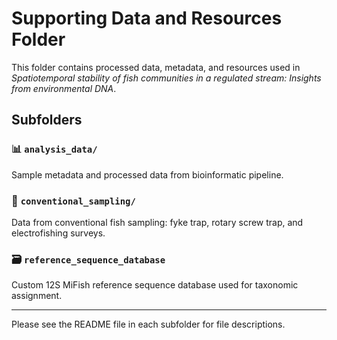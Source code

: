 # Supporting Data and Resources Folder

This folder contains processed data, metadata, and resources used in *Spatiotemporal stability of fish communities in a regulated stream: Insights from environmental DNA*.

## Subfolders

### 📊 `analysis_data/`
  Sample metadata and processed data from bioinformatic pipeline.

### 🎣 `conventional_sampling/`
  Data from conventional fish sampling: fyke trap, rotary screw trap, and electrofishing surveys.

### 🗃 `reference_sequence_database` 
  Custom 12S MiFish reference sequence database used for taxonomic assignment.

---

Please see the README file in each subfolder for file descriptions.
